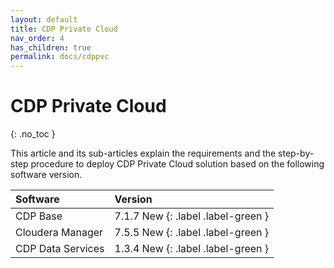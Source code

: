 ```yaml
---
layout: default
title: CDP Private Cloud
nav_order: 4
has_children: true
permalink: docs/cdppvc
---
```


# CDP Private Cloud
{: .no_toc }

This article and its sub-articles explain the requirements and the step-by-step procedure to deploy CDP Private Cloud solution based on the following software version.

| Software       | Version         |
|:-------------|:------------------|
| CDP Base           | 7.1.7 New {: .label .label-green }  | 
| Cloudera Manager   | 7.5.5 New {: .label .label-green }  | 
| CDP Data Services  | 1.3.4 New {: .label .label-green }  | 


